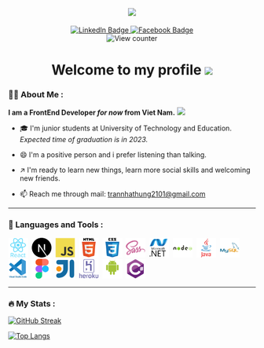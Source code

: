 <div id="header" align="center">
  <img src="https://media.giphy.com/media/107G4C0reWZS5W/giphy.gif" width="200"/>
  <div>&nbsp;</div>
  <div id="badges">
    <a href="https://www.linkedin.com/in/hùng-trần-nhật-3a0a4323b/">
      <img src="https://img.shields.io/badge/LinkedIn-blueviolet?style=for-the-badge&logo=linkedin&logoColor=white" alt="LinkedIn Badge"/>
    </a>
    <a href="https://www.facebook.com/hieu.hung.562329/">
      <img src="https://img.shields.io/badge/Facebook-blue?logo=facebook&logoColor=white&style=for-the-badge" alt="Facebook Badge"/>
    </a>
  </div>
  <img src="https://komarev.com/ghpvc/?username=HungTran2101&style=flat-square&color=orange&label=Visitor" alt="View counter"/>
  <h1>
    Welcome to my profile
    <img src="https://media.giphy.com/media/hvRJCLFzcasrR4ia7z/giphy.gif" width="30"/>
  </h1>
</div>

### 👨‍💻 About Me :
**I am a FrontEnd Developer _for now_ from Viet Nam.** <img src="https://media.giphy.com/media/WUlplcMpOCEmTGBtBW/giphy.gif" width="30">
- 🎓 I'm junior students at University of Technology and Education. _Expected time of graduation is in 2023._

- 😄	I'm a positive person and i prefer listening than talking.

- ↗️ I'm ready to learn new things, learn more social skills and welcoming new friends.

- 📫 Reach me through mail: trannhathung2101@gmail.com

---

### 🧰 Languages and Tools :  
<div>
  <img src="https://github.com/devicons/devicon/blob/master/icons/react/react-original-wordmark.svg" title="React" alt="React" width="40" height="40"/>&nbsp;
  <img src="https://github.com/devicons/devicon/blob/master/icons/nextjs/nextjs-original.svg" title="Nextjs" alt="Nextjs" width="40" height="40"/>&nbsp;
  <img src="https://github.com/devicons/devicon/blob/master/icons/javascript/javascript-original.svg" title="JavaScript" alt="JavaScript" width="40" height="40"/>&nbsp;
  <img src="https://github.com/devicons/devicon/blob/master/icons/html5/html5-original-wordmark.svg" title="HTML" alt="HTML" width="40" height="40"/>&nbsp;
  <img src="https://github.com/devicons/devicon/blob/master/icons/css3/css3-original-wordmark.svg" title="Css" alt="Css" width="40" height="40"/>&nbsp;
  <img src="https://github.com/devicons/devicon/blob/master/icons/sass/sass-original.svg" title="Sass" alt="Sass" width="40" height="40"/>&nbsp;
  <img src="https://github.com/devicons/devicon/blob/master/icons/dot-net/dot-net-original-wordmark.svg" title="Dot-net" alt="Dot-net" width="40" height="40"/>&nbsp;
  <img src="https://github.com/devicons/devicon/blob/master/icons/nodejs/nodejs-original-wordmark.svg" title="Nodejs" alt="Nodejs" width="40" height="40"/>&nbsp;
  <img src="https://github.com/devicons/devicon/blob/master/icons/java/java-original-wordmark.svg" title="Java" alt="Java" width="40" height="40"/>&nbsp;
  <img src="https://github.com/devicons/devicon/blob/master/icons/mysql/mysql-original-wordmark.svg" title="Mysql" alt="Mysql" width="40" height="40"/>&nbsp;
  <img src="https://github.com/devicons/devicon/blob/master/icons/vscode/vscode-original-wordmark.svg" title="Vscode" alt="Vscode" width="40" height="40"/>&nbsp;
  <img src="https://github.com/devicons/devicon/blob/master/icons/figma/figma-original.svg" title="Figma" alt="Figma" width="40" height="40"/>&nbsp;
  <img src="https://github.com/devicons/devicon/blob/master/icons/intellij/intellij-original.svg" title="Intellij" alt="Intellij" width="40" height="40"/>&nbsp;
  <img src="https://github.com/devicons/devicon/blob/master/icons/heroku/heroku-original-wordmark.svg" title="Heroku" alt="Heroku" width="40" height="40"/>&nbsp;
  <img src="https://github.com/devicons/devicon/blob/master/icons/android/android-original-wordmark.svg" title="Android" alt="Android" width="40" height="40"/>&nbsp;
  <img src="https://github.com/devicons/devicon/blob/master/icons/csharp/csharp-original.svg" title="Csharp" alt="Csharp" width="40" height="40"/>&nbsp;
</div>

---

### 🔥 My Stats :
[![GitHub Streak](http://github-readme-streak-stats.herokuapp.com?user=HungTran2101&theme=green_nur&hide_border=true&date_format=j%2Fn%5B%2FY%5D&background=16161600)](https://git.io/streak-stats)

[![Top Langs](https://github-readme-stats.vercel.app/api/top-langs/?username=HungTran2101&hide_border=true&langs_count=8&layout=compact&bg_color=DD272700&theme=maroongold)](https://github.com/anuraghazra/github-readme-stats)

<!---
HungTran2101/HungTran2101 is a ✨ special ✨ repository because its `README.md` (this file) appears on your GitHub profile.
You can click the Preview link to take a look at your changes.
--->
